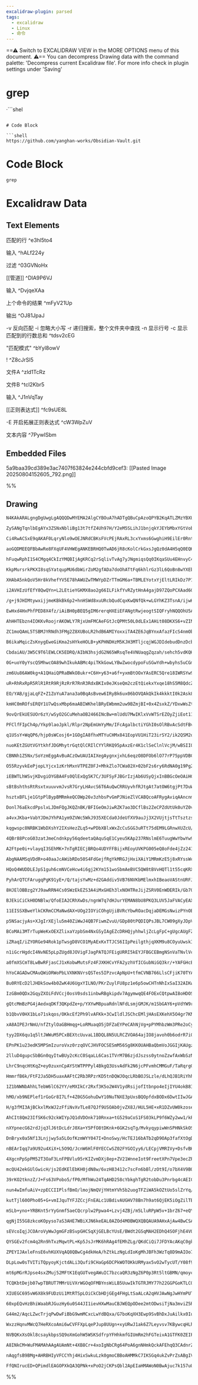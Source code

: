 ```yaml
---
excalidraw-plugin: parsed
tags:
  - excalidraw
  - Linux
  - 命令
---
```

==⚠  Switch to EXCALIDRAW VIEW in the MORE OPTIONS menu of this document. ⚠== You can decompress Drawing data with the command palette: 'Decompress current Excalidraw file'. For more info check in plugin settings under 'Saving'



# grep

·```shel

```

# Code Block

```shell
https://github.com/yanghan-works/Obsidian-Vault.git
```


# Code Block

```shell
grep 
```

# Excalidraw Data

## Text Elements
匹配的行 ^e3hl5to4

输入 ^hALf224y

过滤 ^03GVNoHx

[[管道]] ^DlA9P6VJ

输入 ^DvjqeXAa

上个命令的结果 ^mFyV21Up

输出 ^OJ81JpaJ

-v 反向匹配
-i 忽略大小写
-r 递归搜索，整个文件夹中查找
-n 显示行号
-c 显示匹配到的行数总和 ^tdsv2cEG

"匹配模式" ^bYyl8owV

! ^Z8cJrSl5

文件A ^zld1TcRz

文件B ^tcl2Kbr5

输入 ^J1nVqTay

[[正则表达式]] ^fc9sUE8L

-E 开启拓展正则表达式 ^cW3WpZuV

文本内容 ^7PywISbm

## Embedded Files
5a9baa39cd389e3ac7407f63824e244cbfd9cef3: [[Pasted Image 20250804152605_792.png]]

%%
## Drawing
```compressed-json
N4KAkARALgngDgUwgLgAQQQDwMYEMA2AlgCYBOuA7hADTgQBuCpAzoQPYB2KqATLZMzYBXUtiRoIACyhQ4zZAHoFAc0JRJQgEYA6bGwC2CgF7N6hbEcK4OCtptbErHALRY8RMpWdx8Q1TdIEfARcZgRmBShcZQUebQBGABZtAGYaOiCEfQQOKGZuAG1wMFAwMogSbggAVgAlfFqAdQBhAHYoAHEOXGaADgBNfWdWgE5e2qp+cthEKsJ9aKQpyExu

ZySANgTqnlbEgAYx3ZSNxNbliBg13t7tfZ4Uh97H/Y2eM5SLihJ1bnjqkYJEYbMbxYGtVobfbnYqQSQIQjKaTcd4pbStHgbFI7EbvQ4pXrVC7WZTBbj7C7MKCkNgAawQzTY+DYpCq1OszDguECuXSZUgmlw2FpyhpQg4xEZzNZEnZHE53JyUD55QAZoR8PgAMqwMkSQQeFUCal0hCNH6SFGUk30nUwPXoA2VC5ipEccL5NDxC5sLnYNRXL37Cmwi

Ci4RwACSxE9qAKAF0LqryNlo9wOEJNRdCBKsFVcPEjRAxRL3cxYxms6GwghiH9EilEr0RntoRdGCx2FwvRsYfyGExWJwAHKcMTcXobXqJeIpR7e0OEZgAEUyUFr3FVBDCF00wglAFFgtlcrGivySrDypUJLgYEFEhtCEJ1gBVABC+mXw+aAHlJKQABS/RGtM8DiOg3I0lQV4AL7LJeF6QDe6C/swAASGz9JIka4EYmCqmwqpatgABWrQAIq1PQAA

aoGQDMEEQFBbAwRe8FXqUF4VHWEgANKEBRHQ0TwAD6jR8cKolCrkGxsJgQz0dA4H5qQ0EQHBCFcf2KEQKqkjNB0B59MuHRCFq+zNAAsjRFEACoAAqRs0ABiSmMap6maZxV7Ibx6D6KRMAuaqUD9JOUAAGodP0AAyqqJJoIzvkYhYIQxKm3mprEaexsKJqGQhwMQuDrv58StNUiRjMCPCTjOFxEBwtLppm+CNWwwobmgW74Du1ZRFAQixhAiASjmy

hFuqwRphI1S4CMgq4CkIzYMQBIjAgKRCq2rSqlivTvAg7yJNgmiqsQq0IKqaSUu4EHnvyC4XvE+UXNgNJwK1mrFBxZTaTx+b3vgj7Pm+n7fn+AHAUWHlZepFyrGgzhoo+h1nMGjZVUk1SfKGgaoM4PAttobw8NCiQ8GCwYbBsXwWtwDbaOTzytJOGwAnsrSvBc8KIsiXojGiozVPEDwAvciSJFVxIcKSEEhv2VI0vSUoslUADE8QINr2tFoKwrhu

KkpMursrkPKXI8sqSYatqupMU6dbWirZoM2gfADa7doOhATtFq6khlrGz3lL6QoBn8wYXEbUYxoUBX9smuCpv5lbtYuuZI5BB4B/uxDB9w2kZbMHuwn95Q1v51Q7L0waQn25QdkO3aoNLvTtoOXajhw45oCMIyPvc7yN8hK5rt1qC9f1/Z7sbR5ZEqZ4+Uhyml+g66YDbvmAxIkgAILxTw7xXHBb2FcVpWTxVVVjM205Np7/ZNS1aDpx1XX+dPCA

XHAbA5nkQoV5Hr8kVhefYV5E78hAWUZwTMWYpDZrTTmGM6a+TBMLEYotxYjEltLRIkDz7P1CFARk+h9BqDKg5f+vI35tWtNyKA74cyODlkXK8GBjxKlmugUU+B+jumwFqP8r5WiSHoKRAAWkYSKUBAJalAnpTqw01j7FSFCZ4iCZybFGO8IkHDlC4C+l6eIqQeDVGbLiWcux9gzl6OXC4ORiDMPGmwtAxdOGL1yDwmo9QmhtE6N0PogxhhjAmIow

i2AVHIzUfEfY8QwQYn+L2LEtieYGKMX8ao2g66ILFikfYvRZytHnA4gajD97ZQoPCXAad6GhicZU6CNT/LMSqUWIIe4KCT2/r9KYANdIHyPifWGmUN5YG3v2bOcDsnQlRFiE4Ut/gXAJkTWczM9Fi0pgSacc56bEF+GgA4vMERImVB7fR/YSQOjAcaV2asZToC1jrF5+shQihLCbaUbILYKmtlNO2PtHZMmdF7U05oDmWg9i7U0QKqj+xdMIN0Ho

/g+j9JHIMtywxijjmeKBkBk6p2+hnHSWd8xuURcbQudCqxKwQNfQk+wLGYhKZ3TsnA/ijwHOyjgPc+6oAJHEplM4RjZnHsEMqm5tw/1DHPQ8XDTwJwuEVEqkqvSVQbMGQkNdgSNRzK/VA79QzMk/lKvqMr+yb3OegQAyfGAFNFAOlA7ITKqPaqanAoBakIEYCC5MkwepcinDUBNLnTAmfvIgyhW4QDELkJgRYOxQHMAQCNiJo0UOIMQMk70PW4Bz

EwHxd4HxPhfPED8X4fz/iAiBH0pBEQ5gIM6rerqHXEiEFANgtRwjeogtSIQFryhNQQOhU5AtUCmPMX04oAzWloUwthXC+FCLETIpRaidELhw0gu0xGaxKrog5tUEpJSqanAavjTlaJEG7E5pCXYIJQ2QG+JC8kdwmUVUpvVQ4TLpyHROfza1SRki9jZq0BJuMRhJFlvLckMLVam0eRAZ5usliyveUbCUDyfkcitkqAFmo4X6hBc7MF9IIWHN4HBh

AhHHTEbzn4IOKKvRoojrAKOWLY7RjxUmFMCAeFGtJcQPMt50L0dLEx1AHit08DKXS6+vZINgjiXjfszcuwol6FytTI4xwQQ2GLTT+mB5itXBKnp0rdz5wXieQBaAYHFxLkxK1SldL7BSB0SKo50KrDPvyfFEAVVX3Khqu+YwpbVDQc/fVxKP70i/hZ0Mf8AHLwvDAsAtyygQIvPisAaXnBqODKLPYdVTjfosY/dKQHSYQk0+BlaSRCF+caiQshFC

ZC1moQAmL5TSBMJYRNdh3FMg2Z8XUBoLR2hdB6AMIYoxxiTA4ZE6JqBYnxAfazFIcS4nmObAhMMmTBbaGqmMU4D9cQrVeLJ8oTiXGsMmu4jhw3uGztwK+ByuCKL72INgRoHBSBCCMI0eIkUACOjQKWLeUbGNRBTKZvD2GtplVMMSj0gIY4x460RatvrYgkEXZzVCu8aCpVSWndf7I00nIRWksQWxT/AXTzPmqnf9RcrS3Mea86sTdYzoAut3cjLB

B6ikaMqicZsKnygEweGiKma2sHYkeHOLB+yKPHNDHzM5KJH3MTljcqjWGJDIdebudDnzDcb1+bh3ktsCMO3hXRqj5GoWUdI9R+3RHDSUuReWVFoZw7+jY5imOOKuNKtDISvjdTaXXjJbeSMYmC4SYE5Xel/lyalZnEynX2nW4d1DLnvlEEkj/GPsfXbi5xUIDVVPBLs8rMKts3GfzgWa830priCWzxEh6uauTwdnU4tmpnmG5tEhADj8YAE7tHUU

CbdaiAU/3W5C9T6lEWLCK5EDRQ/AIbN3hsjdG2N65WRsqTe4VNUaqgZqzah/sehch5vdKQHxc6sI4TwgRIiJFyJUVokWFk9a3Q+Ac+VQi+baHaXarAq+aAfaA6kAQ6I6AGfwzMhOZQFcAMW6xYCA2AUQeut+TcXcHKRy3MoqBehBvKum3AuCSujYTYJmE88W5q2YL2b2H2X2P2f2AOQOoO4O+G9s9owKXubuzuVobuNGfsjuoYgc1K46LGgeBMQq

0G+uoY0yYscQ5MhwcOA89whIkukABMc4piTKkGowLYBwZwocdypoFuSGwYdh+wbyhs5uCGmsqobhRYz6FG3M1WhIdcII+Ss4ehUgo6gG2IlIaefwg8owlMCSlh2KEYYedmHCNEuAy4OAbAzAFE6ERgdkbA10mA9AsU6E9A6EIOiiKQgEQg/QWocA1QzAkUpEzg2AkizQzQVR/QIOUARguUZQ/mLCwmkEFEU0vG/G9S/YnyMhKeAoDeXiTe9mO8mB

zm6Uu86AW0kg+A1QHaiQPRaBWkO8ukr+C6H+y63+a6f+yxmBtOOxYAsERC5Qre18IWRSYw9cOuL8/e8Bg+TOYQLOiE14rSaxGxWxoy68fOzaAuhMCSWwk4a2OwiuM4JWKy3AiCaIOqFUA8rYFhquLuUI/6WuaA1QWK1yCsBuLhRuKGespuTh+cNhcofyeGtu/BvsCKwh7sruSsNo7uAhDuQh4xSKjGvuzG/u6KQe460coYnG8cSR3EKRaRegmR2R

uR+RhRxRpR5RlR1RtR9RjRzRrR7RnR3RdxBKIx0eJKseQm2czEtQiekxYxqe18hS5M8QdcZwbKLcjMeyZBPKRefwyCJeM4kW14VeNe38lm88je3GF8qqjxt8zxdc0Ibx0WNKZpnxpqPUdeo+8+gAnMqACyiYACFuAAOhwIADIRM+IBEguZeZpZ/qy+Paa+NZUAW+wa3AOuVqF+h+So8ap+ya+A7ZV+JAN+RY9+UQ+az+LB72+wn232v2/2gOwOYO

EO/YAB/gjaLqFZ+Z1ZoYuA7ana3a0BqAsBvew6IRyBk6ux06bOVQAkQkIk4kkktI0k2Ask8kikPOoJVxEJjYZi5iA8A8Owc2gZ+hawWwDwLYVMzwCSx8Oy2Ja+WwNcK0EI8uDYR6XKmuY6CSai4IRSow0IsO56VyeBsGbuNhxulJaG1JxstJVuioNuEegKHutGvJlcnJIh0KYhDFEhTFkA0hEmcRAeGKYpHGoeUpzePGKcUeHxFQcekECilK4mgp

kmHC0mROfsERQY1U7wQsxMbp6maABIWKhelBRyEWbmm2uw9BZmjBI+0x4ZsxkZ/YDxwWsZtUOwtMveBqUxEAJqQ+6ZTBiWNCcxwCvkGW6WkCCEaWGe2g8FLYYGIIyFEI6U6wcS2gWF6JuFtiM4jWvRzWVIrWlCHWAVklVIjCt2A2D2Q2jeo2fiE2gS02ISc24Se2S20OdwD8tMj4uCR6/wcJe26OKIE6bM2IuC22Nc8OKlN2/WbiilFVsxPimg/Q

9ovQrEkUESUOr6zY/wSyO2GCuMehaOB2466INcBw+mlUdU7MwIKlxVvWTSrEZOyZjiEot11S1OnkOUjiDOrE3xCAvxM6VQ+khkxkvQpk5klkNk9kTkrkIJTEH5KhawdUE62ykID8cSNwSJyMYsai+mtiuSURpwKuoYnhLumNpMj4FiN8w1QsqFJ5RyWw3MAIhIymhJbmOuxJRFHJ9yZJTyFJ+BAoZuNJXN0A1F/yjJ4hLJHN4KbJT8zF3sHF4t5Q

PFClfFIpCh4p/Ykp9laoJpkl/Rlpr2NpEmUmYyMm/IFcAgalbctiYGhI0sOlRBvAcSdtFBvcemuMDcBIPelepm1e31YZ8qdlQCF4Dma8Tm/O+xrSy4EiIOCANE+8uA1xtxTWUZQWnKsZYIEW04iZfeD1xqXxVlcBo0AVKW0CwV6UWWSdqW6C5MpNHM2FEsGCqOYAj46IxhjNLNmMqBfmRpXlLWBgbWVChVOdHJJVk192019Os1EdvZIwDkGwkUgE

q1USsY+WqQP6/hjp0sWCosj6+1GOgIA8fhxMTYuCHMx841EopVU1HiT23irSY2/ik2QSM2oS82i9y2aiHVbmsJs4YINwJSe1+2GOSQR2mq2M9w2IxMGwV1UQN1VOtSkllOzSr18M71DSn13S+dv1l5EgkdpE0dsd8db5od4JcNyMeIKV1MhIwIm9nV6NkJhwR1ewmmuy8SZwgFEARNjMWKaF1q5iShJJxFgtpFvNEABsHyAt3y5sOGNFkyao9F3J

nuoKEtZGUtVGYtkhfJDGMhytrGqtQlCRIlCYYlRKQ95pAxzEr4K1clSeClnlVcjM/wBSIIQsTtUcTtPpXojYYuFiK0FlPt+dftxA1mS84eDll8beGqxMmIdUEIpBUW2dhqdpqZPltefllqa5tqraUhTqGTEAbqDZK+vq6+AaQaO+LZe+W8fZEgR+XZXpZ+KaB+/Zma2aoYw5j+BarSANRkJkZkFk1ktkjkzki5YcdaK5wBuT+TW5O5kBdZMB/2Bd

CBNNh1Z5Nx/SoYzmEggAvBuACzOwUAUIAIXegAygnxjxhL6eqzO8DFOb6lO77rP75ppVDBChQJpMD1O9mNOyi+hFi6TLjT2z3z3Q1shh1TJrAIXMyDyNjzgbT579irJJCtBHbI7tXMorQ7AwVBggUsyTgPC2JTiVR4ljp8NbmEVoBYrKzWFCM82OHiOUWC10nW6yMEryO+ySBCgaCBBFjksqMvpCnKNcnMkaMK38naNyECWKFSH5y2kx7m3yYWLs

O55RzyvkEePjopLYjcx1zKrhMxnVTPEZ0FJ+MhkZlo7CWa02X+02bF2s6ry6RdNA0g19Pg2DNQ0XG85XHeRB3h1VAdD7DDikAiS/hMD7xahWS1DYCAQ8D9AuS0iSKkTuRuvtK+bZXGpJnoB7NHMnNFjeW+2tO5qjmjHSsQDLkNrjNj7oA7PpvHOnMug5NlsQCVuZtHmIH4nLOs3TN7m9rzPZjSXMRWMR7a3JlYM6SzqAQUSqitBCCtCEB8SAT0Di

iEBWTLhWSvjKDvgiOYGBA4Fs0QlExQg5K7C/3UFSyFJBGrIzjAb6USyQjxInBBGcOeOAiHC0xYKFKOlgYEuAb/Cr0EgrSQubbW38Ps0y0UuSPc0vJkWzz820ugdC3SMi10V24KOMVKPAfcsUbS1WG2hy2CvcXCu8Wiuinivq2muhNa3iUFsplSUWn5iNAG0KVG3rwpBXUW2VQAhsNxMEE8qMwczuNGXjoHvI17Ce06TBk5v162WWuB38jB26Q+t+

sBtBshthsRtRsxtxuuvvmJvsR7GryLHAvcS6T6AuQwCRRUyvhfRJtgAt7atOW6tgjPt7DuWSXZuYPnnWv/FX7GemdlpfRENAskMgtkOizMxsyM23v3CsoXrIyCopUwkrTmHYiizov8fcNLOEmAekukkwfCPUsYZfJmyW5wcMkIdMmCEoeYduw8vsmof8tlckaaM+4hwEd6Mh4GNmt6QDuJOFu600d9uaPyUVhJOqUMpvCThMr6auN6VUy8cu2RFQ

hsztxBFLje1GtpPlBypBMRmkeQCOWp26v3zhbsPvGmPJNieZlVCABQcoAFRygAviqAAncnmYAMt+RZgAOeZlm5PXf3dPdvcFMXN+oR4lPb63PpOVMfPoA1Mn51M9lVMBQDktN355tP4v6jvjuTvTuzvzuLvLursiPFtAHlnoCfcPePc/dTMQEdvcCHkpvujNvoUoFDsecSByf+s8CBukDBuhvhuRvRuxuAsoN07lDTLvDqHxL/2PxCyjd0NEy4Lb

Donl76aEkcdPpslxLJDmFQgJKQZnBK/BFIGeOmJiwRZK7ao3DCflBs2ZeCPZdUtUk0uYZ0vC3FdJzMt1ecssWqPsVIecXlfFh4dK3NfsatdFSJGiX9vkemndvUe3gboStUqG1KXG3McMpVT3BwlBEKu03p/Kt8clIH0e1crLcMHD4F0bfBOKrSnScLG85LFesSC/iARFKARcgL2WfWfRm2ehYPwYhOcndeV53F+/xF1SdlBpYhXl3JuV1ITrC2JH

a4vxJKba+VabYJDmJYhPA1ym9ZVWc5WkJ935XECda0JdeUfXV9auJj3X2VUjtjsTtTsztzscALtLsrtrtv3L0Fb2ebDba1SbaPAYe71Rw7gtMFmPZwOijBWg59ZxKPUGwT0RsU9feDPTnoL0mqa1GJKkEpi6IhUBIUYIgkAoACTEpMXHELClgPBj4YwCAabQYSwMkG8DXvogzurINt0CMNBozlc6rMLyw7KoPX0b7N8+e4yALoL1BbANzCbmA4Eg

kqgwspc8NRBK1WbDXshY2IXsHezZLq5+wPDbXBlxWxZcCuSGG3uRTt75dEM9LGRnwXUZcU/Y7vKrhhwsGy0ve8tXDlo3w7CldGgfCUiRzsz+ZI8FHSPuY1wA1pY+A3IqhbQwpHpP08SSbqgEkGQBDKs3NAIhQUxCwdchfSygP1lQzFJOHgrVu3z25RNewr7LFMd2P6xYzuDECZoAC/Fd7nWxtQVDfu+5f7knEB7NkCSFTKADDxjSdlIeqmV5tDzB

4QBr88PcoG03zatJmeCndnkpy56qdeetaQAquSqE1Cyeu5KAp237RNslmE6TuugWwYbwYw9AHgNgAPAdA+BYJRlhAGzjExAQ3McLHoipgZ4peYsVIP8HBDDwt6BOZLnVDV4AhgQ+IfFhrnWFEsCKMGS3nyxIp6DIOFFe3jB2MHwdneiHAVuYK5aVd0OajbDuYMVpNdnB8hVwcRza7bcOu4fHWj2yFB0dBuhbexkchuDIIdgcRDPm3BBAzd+UWAh4

A2Ftpe0i+vlayqI3SEhMK+7nTgRIECjBRQo4UDYFFBijxREoyUVKPG005eQ8oFde4jZz241QhYW2awYUM8oudUhIPefM4HoCoBAAs8qABEFVzJFlnAhAVAIAF/9QAKaugAck1AA8DqABMxTNGkBUAgAJATAASvqAAcE0ABEvoABh/wAC6mV3QAOGmgAN7lAAnJqABaOUACn5oAD8jM0RwFQCAA+M0ABcnsWUADvymaOwDJiUxuZQAAxKVZQAA6mg

AbgNAAMSqVDdR+o40aaJcAWibRDo50S4FdGejfRgYkMRGJjHxiXAiY1MRmKzE5j8xRYssWc0Kb1kAe1zIHuUzuag8HmEgJ5qcMTQ9DZxG8L5jmgfzDDJKePOYZWMNEmicyZousXaKdEuj3R3o/0UGLDFRi4xCYnMX2JcDZjUxg44siWPLHgElhFzKnvE2PJ69W2DPPyFfiCghQwoEUaKHFAShJQUoaUdZgm2YGBcBUCLMYAUl/aotDea2OhhiGZi

HQoQ4WUDDLEJpS1guh6cmNVCeHcw4i6gj2KYm151woSbmAeBVC5QW8tBVvHQTl1t55cqKRXWirCNK48kfeiI1itVwq5mCfe6Iv3EuRVrYjygGtPEV4Ij6Zwo+kEerkKzj70cE+68E2m53tL+RqoOqDKjr1pG4gGRvqRmokNZEicVuJQrkRJx5Gh8wm2Q9VM5VxD0Sze8BVNpqP74ciC6SWcvnGCCpIQx+YVfyReHMSmIiJtiSDJzHCG+Q1kR2ObP

PyhArQTCFArugqPgK91yE+/Q/tajsYwMz+d2GAddiv5VB76NVKbMElmxhIBeaoVAStnURFJCSTYfwhFgPo71AGKIZIELE0yISqoTYQ6NOEgGX0L+j2YqbKF2H7DDhb/V9LCUnDcx9M0sBbm1L6pBggBbwQpKAMvb2JKBPWVoXA3kkU4nqe0t6tVM4SsDi+f4lYqIwWr4AlqFAPrmBFBI184JwvUmJtkQmNg7CDYe4cfBC6GYGwkITavhXKD3tUAg

8HJElOBBzg2YJ9awRRN4Cs0SWzEkEZS3A4iMxGHEh3lxNOHTReJijZSRV0EnWDERIk/Gb70cH+9MRYrNWtJPcF2SyOJjIoQpN8GqgSRQQyeNSKpiUw2wXpd0h7EgzGTOUJBMmNVENZWTS+W3XkX8X5HoBrywkMSBJCkgyQoAckBSM4BlEw0tO20z1ja1aToRegdkWoACBXboQKIMACiPgCgD4BhwiQfoJ+DsjqzjpCdHTgZ1aRzgaIRgUgJoGwAw

BJEkiCiCkH0DNBlw/QfoEIA2CRhXwDs/ngnW7q7dHJurYEMAN8bU8PKQ3LUV5JaFVACyEAXMoAEIrQAPD62cisVnJzk5kC5Rc2oUUwbJNkymzQ6ca0N6HziXmvWJcZfk+a+dc264pHvtJGazDS28+bOXnMLkQAiw25cnssMp5dtqe34lthsIul6cBB0Q8gmvmsExDGRCOApIPB17JD/G2oxnugEkS9Bw2pALUBsVMEcVWW2AdliIwEke8+WJM+jI

11EISSXBweYlkCKRmCCMaNwdAX+UOg2IOYiCOhgUjiBVRcYbwROacDqjaDEMGsNwizPYnOEoRjvbicDLZK3BNM3MI+s6UHi4wxYH7RmAhN/IAhN5zYCxDrnJHjo4kkTRBDrxkmZDxx5zOofvV/J7AM6U4Y+tXJubiTzuEgAAIRvIwgQ6ZEtkl/JYIhYhwMhYSBaFtCIezct5m0P6EiMeut4NgMMQJG98JiyeIbuLIDoML7JKdeOQUlwq4gRZKc5z

p5NSacjyAs+XJgIrXEjlu5m40ZiWwJ4QB7FiwmZvuU/GDp80tPQDIQPsJBL7CW09gXyJDpVBN2uBGDBEKljcwBZ6qG4JohwWiyAm2wiAMQEkCqhlAWoFyIkFIgM5qgCkFIMwDsjDgKAfESMNUHPl2CcONgyWlYJRG1K0RfvDES/KxFvzARyhOCSjDRDPBNM2MOqI8AsQ68z2DDCqJpnuCDxXgYGHXoiJIrBLcuSC1ifAo8JslvCvYXwq8EgwPBAi

BCoMAi3MTrTupWeKxOEXZlixaYzpbSm4NxGSyIAgEZcDRHQjyhhwljZcLgFpC+gUgcAUgFZBch8R3wESVUFZFEh8Q4AgEaiMoEAgOQXIckaoAeE+UHhCw3dFRegE0D7BsA6ihmZ5S0W2MdF3I3yUY2ToRMqoxiqhtQp76Mzn4li3pFpIwK84ol27HmbpTpEVQElqALqniBIKpK95/4iQJIk0D0Bmg+AegDAE0D4BcAzgGiCkFVAdBCADkYgJoCgC

iZRaqI/iZYORGe94Rok1pTwsgD8VCO1MyAExKxTTJCS6IIpPeilgthjqXKM9u8COyuUwskIAkOw3mVCNFliCiRisvcLJcNlbMCxNsoCKek1B6w6ECgWOXRE4kZy6sMEMFRmUQMQfXFMP0gCPLnlry95Z8u+W/L/lgK4FaCvBWQr6A0K2FfCsRW0hkVOxPoj2wxWky5JklPFaSMo66KMhdMnbkqKMXY5IM3M+JqnMLbpyrFP1eldBNBLCKIhWiGkd

n1iGcrHgdcI4NvNE5pLpZUgd8JOVigFJagPATQJFEigURRI5kEYJFBGCEBmgNSnVaTNvlVc4ixM9VaTLEm8sw4kkzpeb0RlmrQWtwaItOBOwfDzJUg6LvunpqPgkgxMUyqGpq4LKglSyn1bAtWXJdm6R6HqYSBKRapYZSzWXMdlxgPxQN5McynGvZlXtNUdC2mTAgeVPKXlzAN5ZFA+VfK4APyv5QCqBVNUQVYKiFVCphVwq2ACKpFSirSmF1ksq

a0fmXSCmT8LwBwRFjasCJ1xKobwMutsFz4FJXKHCvYFA2yzhVfICGubNiGQ3kr/+YAFGHcE7zzdIMbwCqB8K37+ZJVuVPfu1gP6D1qVzFEnDQJ7mQB6BL1WgQ5uQi1r9gIjBtZoslbx9uIylLWet0JVzE2+hi8dBqnJUAhKV5i3voOtDI7ShpCDC+tAN75/wd8yge2nSrCVSyIlc4/NM3N5nwTewHKg7jhT/VjxLJy6/eTGlijDhhwMAXACDisi0

hYoCAGADwCMAuQWiORWoPbLVXNKNVrsQSTes5IPzvcApNpU+tfmCVNB766LlsCFjiK70TYApM6R1xjKEWFUCmJpl2C1ZpFLE2BV6v0EYzsucG/CVV2lhRVewM4DOjMqgXsM4ZcQXJMTFC4HB4WYIVycN38itSMQw1ZNSH1I3pqKNVGmjTmoY35rmNhatjSWo43lqeN1awfgJsllCbgqImkukhDWzgzzEx9KZbtXuCJVXtbmd7ab1YazKCEam4Kfy

Bu0RYEcD2lJHDkSow4b0ZwK4U6UgxYILNO/PKrZuylFU8pz1e6p5owCHTnNhIxSaI32AIKw+OKobk2sKmOYUQKlVtbZOJUGLSVmqQpLFt7W+KEmHktMkOqoH5Syqouiauf0kqZaYA2W1uLlq2GWpec46llfbVoWrzp1/KHEHOEkVxEd5q3TkbpDgAg5aQYwaoJoA2B9RTO+8QCI0FIj6A+IzgCgC1CG0Xq3eo2lXk0tT1TaRWlMo1USTfU7sZB8S

IzGBm0QDx2GqyZXOiFdVCcj0osV0sds1inbwRBgkipdv7AgymwqQE4FOExCQtpwAI8oHDOSB1RXgde50iUmUzurghkCyxBXhxHB9DGHCUHZmuo3Zq6NuaxjQWtY3FrS1nG7jZWt40T9ygPkwKqJtATCbqd5+soJiCOxqEa4C3UDVVtgRqJzEcJRJChvAYEhMdI/XyDILWmYwVoHMHGHgLABxBNsbtMWIkJwWgYf9uWDTbcDnC0wsJ/eymDvX02mJ

gQtcMmBzPG4jAedxqDKf3QKpdZe+p/YXYwM8puaRdnlNFdLsmjGMJK/m1SbGAY6+pVdYW9rnHKi1kru1cWvtRYqN1Jbh6vWFLXQLS2W6MtTIG3TlulTzyndRWidYdAMke6IILYbCUemikWT2Rxu9JRQEAjDh6Ac65cAeBMO/gOgB8TQIBFICqhRI9Ac9a7ydwZ7tVjh2Pk/MfUGrn1829+d0q/mExxNGhE6H/wB0uMouhMOdVFTnDHxsJ52AEDAq

b1QbvV0HX1bLo71skqos/OKkcEf2Ph9lvAFKk+3CwIldlJSChcEMljHAsEXKehX5O4gr7KNWa2jfRrzVMbFsLGotexrLVcaK1Va7uqfqtbwGApl+tKYMZeixJaY+IJlMYRAyWFYEBvWmFAs1Qokv6cBtLDjtnCvAoQWBxBEJyiEv6cklMTEDXCOW4IupTHK/VjrE0gVjNFiQkL2Cw1yb9Mb+u7ccbH2XYLjv+pCBkZOpbzDoOR0A0THBYatYmmh8

xA8AIPEJrNmU/nfZtylOaGBHmqg+LoRMuaqO5jDFZaEYPeCAhNjVg+pPYMhbzWm3PRe2oCydqeD2uilYUipWG6UmwhxzaIfS3m6JDBUqQ1ltkPM4R1jusdYoZd2txaFP2teUUzWwinzES3JdXysulta4AzqDEMQH3iJAKIFELUPHo2D7wNg6ELrQ4b4mXrNVxNTPa4Ya7Tb9VRbLw0R1fUfzFt4R/eptVYYHtTgCSKXitDiAYUvtKm/gxBs9WJGz

tyy2DX6qu1q5ltJWWuM5PCxBEXtcUuvaL1BDQL8N5ULRCZVOA64ajIO8javoh0b6odrR7iG4Vh276Ed3RpHX0aH5o7S6GOj46Maei3AG6MJUvJzL138gV6sWmJue2hD3wVoqxjTUGcnAhmj60sPamAFMSm9Hw96I9HOBFwQnB0RBrKbCaG7kGjp4h+UwudF10GMVhAbFUwdF2K7yq3Jgk1pKJNl9wtWQyLe3hi09qohXldyWnNpXGsLBI9SQ8yag

EPnPK1u23edK5MPSmIzuroVxz0rzqOVCJHVFOCSESmM56Sg8KKOUAHBaQbmVoJGGIjKAUgzQV8PgD4ivhfNLvHU2noaUUZxttgrPW4eNMeHTTc280yaoL2kNrTOSaEJBiVxbYtETpo9KTExBFIik2AsDOkmRnZdm963KDpCJSNrLrt3Z0+s2D7O4w8jcQM4FGfRJWqLzlCqowurMUL6U19y+o+DvX3NGt9MOnfZ0f309Gj92/fyqjtqOXGL95ZkY

2lluD4gupcSbBGn0qyItwBUy2cKcC0SqaLL6Cas1TVrM7B6zjdJszss0ytnoZzwfAxWbSzN1cQPZuqKGf7MOXhz8ODmP/QnPZZu6Vm3ftCYHqkHRd85iXYuYoOImhuq5/YOpzl2bncVAWtSUFsT6EnrJFrdXRFq11nnUaNJ680IdvOn8xDj5rqy+ekNvmvJ8h0EkysIqxLfLAFiCj/UH3VadD9J/lbwlID8JBEwiX8KInERSIZEciWSiV0m2slGl

LhrC9nqcHtKqZ+ey0zuxnCpAYStWTPPPyl4BkgQ3UsvAdFk2N6jcPFvmhCMMGuF/TaRqrgGq2X+Fdl4GuEOGsOWElWL0aw4NNzjOREmwCZaENUZI1KVNAy4UiJgHwDvhcAokOyDgWVUwBmA74KyNUBgB8RFEalxo5DpaPb6Oj8Orowft6N8biryesq9if664nJKauolSvGquPT9OK6owPgGIDxAcbtQQ0tp25srqi0IMEtODArRQxq0UcpgTlFb7

HmmrfB6k/FtF2Ja5DH5uaxAAFtC2Rb3RPzrKD5tnDQWJOqcLRbBOJSLzle/dLhQJB1RiYhhdhiDNxhRUwQNUG9r2An064XtCMs669bA4oZoNyRowSguxmYW8Z2FtDi7iJkTa71j8oi7IVz0tdbli+gY9ABRto2MbWNnG1ADxsE2ibJNsm2mYaNr6mjm+6HW0bzO6XEdh+5HSzdRPFX8ArMsgxbQOA3tEEDZ7lCVpOgcrbhN8bqgX1Au6HxO9VolY

1Z1bNWNbAhhLTebW6lC62YY/eMXIkCr2Rxf3K5o2W4V1ydRsijofItbnpo4eIjIYU4okB8IBE2BZa6tYkTSJZE8if/C4vx65NN7b4rxSsIWZ+L1h9PXWwVvQDDWYlfJj0oPA5WiwNjSBkCzVslO6QDwrQSKK0FpCEBaQLkA8AgA6DEAQcMAUSARg6Ag5UjcjOEYaZq6EyDTB1wiznuOt56FtEJQ6KkAhARcLEte09msHMLd6sQoGVPkkDkuclIN9

hMO/xb9NEPlef1rGoGr8I7Lf+4Z0G5GohuDwY10NuTNXE3pUxsBQOpfdxBODx6DwtIIwJGAci/hSIhAJIPsEkAwBGgzgBrdTbh176G7DN4/V5ql0Yr9AG51mypMCG99ObR5klTPb4NoTNbtJ76oNaYjAOBhS83823GxiD2sQtUJIIutgdgWV1v4CYHAAoAY3JENEWkK0FIjVAFrDkBAL+BohcbtTMdpw3tfvlJ3DrFMmh+na6UCM4JHMI7FjCRwT

H/g3fMI3AjBCkxlMxWJ2zFfiNvXvTLe87QJf9USOAb0jvZX8J/HUL5HE+xR1DZvUW0kzoseJDXE0dZ2dHfEPRwY6McmOzHFjqxzY+0s037HhZxu6iu81cAsTqJ7c6Lp8dcHyTp5gJ0dyvMDrF7PxAB5gW/OccStPenPKob+A3B4u3u33WPdmuXSKAWoSQBRBoh2RVQhSYgLUDYB8QKIvQEiJFFfDygynyHXU+nuvUUPynVDo67No6XeGGnQHFYNw

AhCIt8Qm23IfSK6c92ckWIYpJQ1dVDOnk710Rnxa+tG529aCoS1FS03kLP9f6WZy2ww1/kPaHee4BF3OXp5/gdcScM8C2epqIAOzvZ4Y+MemODgxz6x8OFsf5m6b+lpu/2H6OCayzAUzs0hHE2UxJN45hMi9YCnybf2bT5TY+DtdXHRXSGsc6hsSpY4jNNFtbMjnM2pW+N6VvnVlaP5wnqBKJ1LUubysrnvNaiu542sqt4mebe5vLQeYlmknuDrz

nXYpnecG62rdJjq3lJ6tDcLdrJ0Xa+Y5PfO8tDKnk+6GK2sqTg/MvkyqypiwWnSPHNkSkOSd1b94PAA8O+AojOBMAtIRIB0E0ApBaQw4YgLFBzCiR+gZ6lPaQ4JnOGqnw2+9XquIuGr6nFp3wzS7iGAh70zpA4KcaBlAVkYBwcAx8JOhyDeH3L2wiM94ufW29P14V2rmyT077tU4R7czqleEtqLjwFsOTq+3gOYbPYNbDRMODEa7lJl8oNq/0e6v

DnBryx0a5Nf13Lnjjwy5a5LOofKzmWYY047I+DnoSwy/HcTEJ16bATb2qD9OAp3fafXtOgD3duSR+FIQoHqfqzo1RMOuZSmbnZG6cc90oTxBuzdlfje7SU3SJ5N4m977FWO5ScTrhVZYNK7AHmkvN3VeJNtqNdiohyRSeauBP57Wtr5wXU6tMnFPNbwto27t062W3o6r87yZ/MAvYqHK50kkqUEtheVI7vW5IF6AdB3w74XoDz1pDOAKICAZwPgC

nBEArIqq7a9U92u4XiX+L5O9Q/JcnW6HlF0YECCwSZ02FYGOIyy6/LECpjVMRIVy+DsfvBHSR4R99dEccMVBiBnvSgYbAD7/bSzEfX4XH2aZNsbmafZPGYbgVqvGr+5eh/2d6ujnOH057XZ0u029LRZvjVa9LNDHzLlHiKlsGKMP6B9uCZ/fptf3HG3pEIYxTLlCXbe/9CLAA6ZSwMgH0o4BxxmBhduiw5BmmDj2UC71IHe9WILr2gcSqYGRLOB2

4XgcnPpSpPM52T3OaF3LnFPBVlu95rKIZvmDXj8ep+ZV21WnneIot9FreetXPn7Vpe3ecZPPna3LJs3b1fZNOfOTLn3c483c//PO3Yubz7avnCK8Av49ura0BgBjBRIpAXoL+HfD9AEAn2QCFZFIAjADwokfQLnC3eUO+WY2jL97wPfkyZtnh0i8at1xB24JkIO4N1RRISKESFei22iBBDfpnSGFULhQv4demGvPpmDc18EsUZvj2y3VgdsdfPal

mcQU42ekGUlGwicH/js2EdKElEbKH0jdN8w/6vzH83412c7scFn6bBl/zOt9I/o7bX4V9BOMa2OKbpjiFIHwkAWOOukJKGzbF9+o8JAnGWxwBRCClh7HjvBx6I8ccV74hnglf5upiBou3H6dDx4Kr0+eNsKdgbx9y9d6+Nq93f2RgfbkZinqEWwhSEE1grhIQ/JPGV6TwLrINw+FPFPpT+5qR8uP9gnQ+meVYV1ZvtPwW/c/p8PPPOTPxbileZ/1

39rKO2tknzZ/J+Fs63VPobo5/fP0/MfhWu24TqAHD258cYbkghTgR2tobDu3Pnrbg4cAEICAQ+wLSCRQ9KCDgjALkJbI0QokO+C/g1QNmbEOuMpl4VO6XvtYkuRptl6a+FLmRY6+Z7ubZxCWwMYr6U51PNy92leppjMwmymQKLI4Cu+4awvLujK+mzvvBrCWvZoPBxWYHrwyRmlUNGayWSrvWA92ewEH7KWwOhwjR+BzrH6GuC3jmbtGSfma6reE

nun4wImfuAiV+zpECCIIPlsfBmO/lmojNmQVjYHtmYVh5b2uogTFZiWA5kOZtUo5slZrYq/tG42asbjlKw+8Jvv5JuiPpLrom+wPkCo+W5uf47mAAbwAcGNklPaq2/jiW5QkhPi/5WeJuvZ6UcX/lNTU+MhrT7NuDuokGXmQAaA56U/9BypGY04BiDMu0AbvKBel0kTBmyjQPvCaA4KpFDoQw4KRC9AkgP0AUQmAM0B2Qm7il77usdkiL6mZAcQG

kutTjl60OPho05+G+vmIJquTYFJZCcjFnEALc1UBdivAUGHV78Bn7h9at6QjEK5iOgZilTBm7geIHiWkgSiDSBhJDJYGY8gV6CswLDgTQqBWjv2DqBs3th4nOCfot7nOyfua7FmxlsYE2upgdn5IQVlitqCo76GCbA2ZQFRK7AC/sTAuW/0t66whL0F5aWB+mHWY2BLOlFSBWCOOsGISzgeP6+uUViJaxWDwdjo5I3gZCBjmgqGP5WcaVtOYwmMP

mSLb+yno+YRBKnt5rYyGnmf5aeCQcrplw2Ppwa4+Lzvj4ZBj/m5LluRPpW5v+1brZ67+eQYPw0+f/mUGShQDtgTRKETn3asqUsFVomhOmDOqzgtFlVA3KTQf7oF0ukLgB2Q8QJoDKAzQOhDVAy4NRAuQKMIBD6APAMwD9ARgPYYK+5AWQ53yNXDtYUBZLlQG5eywdS70BqAHsD7s4itLBFYQ3nbbsOCSKkARYj4HNj/yJmnwECB/Lj+4teIMv9ZB

qgNjI55G8zkcoKOpyso7aS3AHE7WBiXJN6keEAL0AZOd4MOBWQXQBQAUA9AHxAjAw4BwCSA+gB0BwAW1to4bAujhh4aBc3kCF4ey3g46p+PgpaQYqQgO473O8QY84yhkssHQLyjLHVpQA2APgA8AfEJoCkA1SirZ+OtnGZ5luz/sUJsCeoZdJnhF4VeE3hxwk9J+GDDhvwbUJmhtDvsLLt4S7KP6LFofoDIX+4u4NcMzBe2VDEZhmO3vj+JTWtAS

sEVcoIqjJCOAroVyWwJgmGFzBSvpGHCSqXjGELBcYUsE/BWdt2GSqMAH2EDhQ4SOFjhE4VOEzhfwXOG7OC4QCFx+y4Yn6muK3lc58afmqm6H+oYTiZSsJ/BbQI0SgXOBZ8UTm8GgBM6mcAxMJSEpZBkSTrAHX+BbkZ4dqd/vKEP+T4YIaqhnIhszoAYYgQHcUtbPPgWRW9nUI72NcsDyZkh9nGjH+kTgoq9CSikOSI8HTPmAuhboR6FehPoX6EBh

QYSGEv2fcm4q2Rn9hTxzMqwtPL+Kp5JsJrMK6hRAg4fEMhZLg/QKdCiQi7JFDYAcAKqC0gkgFqCkyG7IaHMqPShAZHU8uPfrxkkIHdb6+5ePPxysofj9ru25iIiy/oTKGzAfoEllTB3AeSBiBNSofpiB5eXFqxJgiX7ucHIKWMni6q+UweQ6zBC0TU4a+JFtQHa+KZp4Kih3XN5onSDzmwbIkSfMq44sFMNr60iIGt56bUJ2O1Rc+ULjj76Kxnie

ZPEYIJAxleFnsE6vhKUXVqAQ8QBwCg4dkHeA/hZtkLzNgLdIoKgMhJBFh3WzTq8D9mAIOo7iByXBarOMoIFbb9mhvHkbL8IIPOr44UHizTjRnptbzYRjXrhGwc+ETCKEB0YRGGVOUYWREqS7hqnZ1OUkiayR+20RoqiRUQdzgSR2imSLBCmiISRvApwBEITeSkfygnAR6L2Cxm9oWLIHhhbnKFp0g8FI5ZBL4ZKZmReTFkzjE1kS2h2RvqNkjaab

DLpLow0sTVITiTQpyoyKjctdALi3Qufi9CHaGp6DCPkWOTOKkURMyax5vO2wTycUT/Y08f9isxvh6sRWwFAgAMbWgAJhKgABYRgAH3x+co2yMKo4h7AORe9hbH1ybQk3LdkdscuLQAq4ukqqg2ACMDMAr4AeC9AsUMDGLySYQzSGaCyNCCHBm8lLw/kg/j3rZ4URMoLXqtMBsiFI2LLDh4sPXqhGB2dAR6rExodqTGcSFMU7xUxF8mywiAN8nqYm

mt6pMGrRJpse4sxZMuj52MFtK1EqGUTvegAWuIC7bzcaQR3zNgZ6P0p3Rt5ltGBMN/qmoycusvrKGyIwMbKmy5spbLWytsvoCDaVfLKLK28ohJ6v+nIhfa+RvfFuL9yVQMHHhx0cbHHVs2TLYp1sezOAkxxccV+KJRXoCgQxR3sQeRTygmFEHG2mtvWyhxkcQgmnMF0rpB6yBskbLKAJsmbIWyVsjbJ2yxwrDRwSWMDcFAYcgg2B1QeErCxrAGFK

TCQKbtDejb07wpTBRUT7MMrUiVXrWGOqOFMBYnsWiLB5UuwIkTGTRJMY77h22GGPGoKTLCQ6K+NMVqp7uBFuRFrRy8S+qsxmdrJI7RlHKuZxI7dhj76hunmbS/aLYZtjsu60hEI+MV0QPAu2Y+mfEk+D0aR5Hh1fHzZ1aP2CkCNAcAJIhCAK1HeGa6OrDVBKBJ6CrG50xPpyJGBNOuR5beRHqZY36QiYrxr8xxrZZE6MUlsjogJ9IyiaIewIPD+B

XIUEGC695vW6X8k9FUDzUi1MtRTSpLOiCkCbHDjGEg4FHgLtSaALcA2qHVJAwNgJwHYmPUT5nUkjSDSRIB5xBcUXElxrSXVKAKHwNzDF6zNMfC9UB1ICDIImlOiQggAOld72JuVvyEI+y5m0iwSRUmdIDWADrpDBJoSeEn3S+oScJFg2cCcCYGtUBiChCXwlmHfyAHriD1wWvCQJYg7wslRDUoetiDJIaEQHaExmESjLDxKiU15SM6iVHZaJ4YTu

60xpEQvHzBhiWaabRJGuzHy6u0S44JI1ievHXwMauCBJWEQpODee2mtODwsiTjNa3mviZ5R4+zlHEnA2FQc+GJJJkQXTqxzgAeCoAgAAD6gAPQqgAMtGgAKo68CfnLr26AAKnCp4qVKkEJMqZXJjiDQmbG1yKcQfa9CcihnENMWcV5EOK7TC7ESApCffGPxVCS/G0J78RFFjMbivKmipkqdKmjyXsR+KYJ+ujPJ08Acd9F62rQA5AwAFAJGBagmg

G44m2/AqcLZwcTrjqPwDwFiBbG9wmMCxcLwYdBQxa/G7boKqXH3Ewp9SvBhDxJuAilkx0IuPGaJRAStFpe8dir72CZMozE6MG0foymJj0caQcxtBrWpiwpKXObBCCmCyKQsEQt9oQO36s5JMo3iZyK+J8xDrJVAbsh7JeyPsn7IByQciHJhyEcorbnJ38abSxyCsQnISCoLgkk0qSSXynv2gADTmgAKGKgAJ3asqRADBix6WemqpicVwqTi+9s5F

WxzzHqnvMWcQ7HeRXcoAmi6wCVFFXpLqePJup8UUgn+xyURwJ1ak6Z7Leyvsv7KBywcqHLhykcmGkrpJ0q8kWqCFEkAGx73qb4Y09wNsBeMk4MCDWIZWgGbx2dLpExSw8OILHvAeRiCDV6IIA6YquHMJxanuGETmkMgcKfmmjOQgUin0kGiXpDR2RETokVpy0VWkPqTMYsEnuJiSpakmIkS2nEpt0DzFVWDPlKFX+lCh94l46rlUG8A8+sz6Wh/K

NVBQKxXsOkl8csaykbpsSQ9oXmGohW5WSKSdfrpYFHhkmfGIUmRm2hFGTeivA1GTFK0ZEIPRnaIcrILGVJUPtyFxuIQWT6TJM1HAKNJ10rdKPJBKLVKYUo+kgg/0ViBCCo4fSfxw3BosHE6bGOCJ3R6eBQcNKRZz2FUB+pAaUGkhpiySvSvAkymBQxUm2OzB7GGWTmFXWdcJiD6YLpLiDQMoQTQa7+goUrYnSnSF9Svh4AInDMQcANOGDQEEFxDQ

A8INkCM+WuFMAMAhAAgAUAmNt+4XB8Cr+4xoIgNbCRg64PoA6gnNHmkQckAFEhqQ3CAdnrZM0ToJFpqCjtkXZ3iAdkuQAmWWmDCu2ZdlZAR2ThbCZ72Y9lQA+2V9mJ2WKX9l7ZB2ai7q+PCg9lg5WQL+C4pYCNDmfZRnI0KapoaIjlPZWQC5AeoCcZcxLZ52TDnvx9zG3LoA6ccUDo5AOQdk6gPWZQZ2k5OYDly+yJmEHRyeOR9kY5+gM9R2QjKv

nAqgfsB9BMg+AHRBHIyVFCCYhj4HixSwkuLzk0gmoCBBoAHMMkC7IKSGq4ukZvPrZsABgIVIMABAP2ivoEgv/S/EdOeDl7hq8cpLYoJADjn1CJrObnrgGOGjmigJAFZBsAQmAeDdAEqmdxm5uEQDDvgTIK0ikAygIKAAAFMjjUADtOcCh5IeXYEAAlEWBdoygJmDcgkSv7m4AQeQay8AqeTiwR5UVNHkG5+OUqDfZ9IHDlJonAM2pLZkeF2i5gda

FfQNIrucED+QPimdlEAGOPXkQA3QPNk+xPoO2jCKPsQbl2ApEIaHMAWoN0BwAjuc7k157uUKBJojALkRMgmuZgRCKhoepjvQw0B2jvxYyJ9GSmyYAYBagmQDgSsqULulb7wu+VPnq5bdoOxoE4AH9D8ZwQKwa3EsEEAA
```
%%
